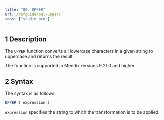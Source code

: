 ```yaml
---
title: "OQL UPPER"
url: /refguide/oql-upper/
tags: ["studio pro"]
---
```


## 1 Description

The `UPPER` function converts all lowercase characters in a given string to uppercase and returns the result.

The function is supported in Mendix versions 9.21.0 and higher

## 2 Syntax

The syntax is as follows:

```sql
UPPER ( expression )
```

`expression` specifies the string to which the transformation is to be applied.

